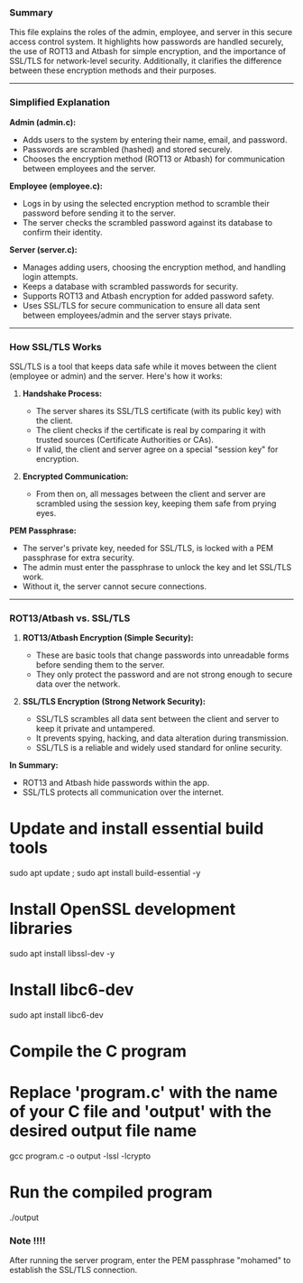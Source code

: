 ### Summary  
This file explains the roles of the admin, employee, and server in this secure access control system. It highlights how passwords are handled securely, the use of ROT13 and Atbash for simple encryption, and the importance of SSL/TLS for network-level security. Additionally, it clarifies the difference between these encryption methods and their purposes.

---

### Simplified Explanation  

**Admin (admin.c):**  
- Adds users to the system by entering their name, email, and password.  
- Passwords are scrambled (hashed) and stored securely.  
- Chooses the encryption method (ROT13 or Atbash) for communication between employees and the server.  

**Employee (employee.c):**  
- Logs in by using the selected encryption method to scramble their password before sending it to the server.  
- The server checks the scrambled password against its database to confirm their identity.  

**Server (server.c):**  
- Manages adding users, choosing the encryption method, and handling login attempts.  
- Keeps a database with scrambled passwords for security.  
- Supports ROT13 and Atbash encryption for added password safety.  
- Uses SSL/TLS for secure communication to ensure all data sent between employees/admin and the server stays private.  

---

### How SSL/TLS Works  
SSL/TLS is a tool that keeps data safe while it moves between the client (employee or admin) and the server. Here's how it works:  
1. **Handshake Process:**  
   - The server shares its SSL/TLS certificate (with its public key) with the client.  
   - The client checks if the certificate is real by comparing it with trusted sources (Certificate Authorities or CAs).  
   - If valid, the client and server agree on a special "session key" for encryption.  

2. **Encrypted Communication:**  
   - From then on, all messages between the client and server are scrambled using the session key, keeping them safe from prying eyes.  

**PEM Passphrase:**  
- The server's private key, needed for SSL/TLS, is locked with a PEM passphrase for extra security.  
- The admin must enter the passphrase to unlock the key and let SSL/TLS work.  
- Without it, the server cannot secure connections.  

---

### ROT13/Atbash vs. SSL/TLS  

1. **ROT13/Atbash Encryption (Simple Security):**  
   - These are basic tools that change passwords into unreadable forms before sending them to the server.  
   - They only protect the password and are not strong enough to secure data over the network.  

2. **SSL/TLS Encryption (Strong Network Security):**  
   - SSL/TLS scrambles all data sent between the client and server to keep it private and untampered.  
   - It prevents spying, hacking, and data alteration during transmission.  
   - SSL/TLS is a reliable and widely used standard for online security.  

**In Summary:**  
- ROT13 and Atbash hide passwords within the app.  
- SSL/TLS protects all communication over the internet.

# Update and install essential build tools
sudo apt update ;
sudo apt install build-essential -y

# Install OpenSSL development libraries
sudo apt install libssl-dev -y

# Install libc6-dev 
sudo apt install libc6-dev

# Compile the C program
# Replace 'program.c' with the name of your C file and 'output' with the desired output file name
gcc program.c -o output -lssl -lcrypto

# Run the compiled program
./output

### Note !!!!
After running the server program, enter the PEM passphrase "mohamed" to establish the SSL/TLS connection.
